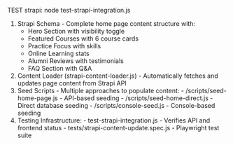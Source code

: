 TEST strapi: 
node test-strapi-integration.js 



 1. Strapi Schema - Complete home page content structure with:
    - Hero Section with visibility toggle
    - Featured Courses with 6 course cards
    - Practice Focus with skills
    - Online Learning stats
    - Alumni Reviews with testimonials
    - FAQ Section with Q&A
  2. Content Loader (strapi-content-loader.js) - Automatically fetches and updates page content
  from Strapi API
  3. Seed Scripts - Multiple approaches to populate content:
    - /scripts/seed-home-page.js - API-based seeding
    - /scripts/seed-home-direct.js - Direct database seeding
    - /scripts/console-seed.js - Console-based seeding
  4. Testing Infrastructure:
    - test-strapi-integration.js - Verifies API and frontend status
    - tests/strapi-content-update.spec.js - Playwright test suite